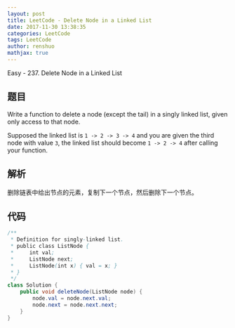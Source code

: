 ```yaml
---
layout: post
title: LeetCode - Delete Node in a Linked List
date: 2017-11-30 13:38:35
categories: LeetCode
tags: LeetCode
author: renshuo
mathjax: true
---
```


Easy - 237. Delete Node in a Linked List

<!--more-->

## 题目

Write a function to delete a node (except the tail) in a singly linked list, given only access to that node.

Supposed the linked list is `1 -> 2 -> 3 -> 4` and you are given the third node with value `3`, the linked list should become `1 -> 2 -> 4` after calling your function.

## 解析

删除链表中给出节点的元素，复制下一个节点，然后删除下一个节点。

## 代码

``` java
/**
 * Definition for singly-linked list.
 * public class ListNode {
 *     int val;
 *     ListNode next;
 *     ListNode(int x) { val = x; }
 * }
 */
class Solution {
    public void deleteNode(ListNode node) {
        node.val = node.next.val;
        node.next = node.next.next;
    }
}
```